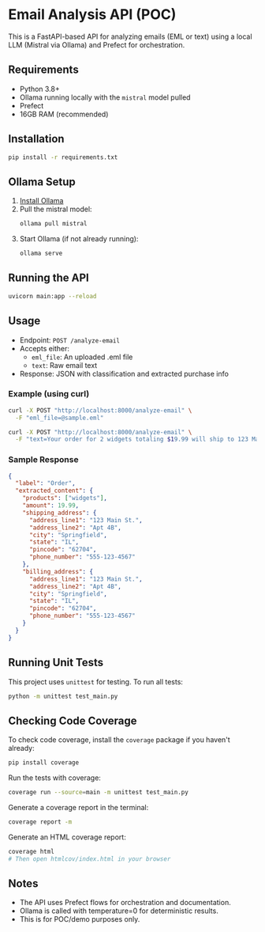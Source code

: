 # Email Analysis API (POC)

This is a FastAPI-based API for analyzing emails (EML or text) using a local LLM (Mistral via Ollama) and Prefect for orchestration.

## Requirements
- Python 3.8+
- Ollama running locally with the `mistral` model pulled
- Prefect
- 16GB RAM (recommended)

## Installation
```bash
pip install -r requirements.txt
```

## Ollama Setup
1. [Install Ollama](https://ollama.com/download)
2. Pull the mistral model:
   ```bash
   ollama pull mistral
   ```
3. Start Ollama (if not already running):
   ```bash
   ollama serve
   ```

## Running the API
```bash
uvicorn main:app --reload
```

## Usage
- Endpoint: `POST /analyze-email`
- Accepts either:
  - `eml_file`: An uploaded .eml file
  - `text`: Raw email text
- Response: JSON with classification and extracted purchase info

### Example (using curl)
```bash
curl -X POST "http://localhost:8000/analyze-email" \
  -F "eml_file=@sample.eml"

curl -X POST "http://localhost:8000/analyze-email" \
  -F "text=Your order for 2 widgets totaling $19.99 will ship to 123 Main St."
```

### Sample Response
```json
{
  "label": "Order",
  "extracted_content": {
    "products": ["widgets"],
    "amount": 19.99,
    "shipping_address": {
      "address_line1": "123 Main St.",
      "address_line2": "Apt 4B",
      "city": "Springfield",
      "state": "IL",
      "pincode": "62704",
      "phone_number": "555-123-4567"
    },
    "billing_address": {
      "address_line1": "123 Main St.",
      "address_line2": "Apt 4B",
      "city": "Springfield",
      "state": "IL",
      "pincode": "62704",
      "phone_number": "555-123-4567"
    }
  }
}
```

## Running Unit Tests

This project uses `unittest` for testing. To run all tests:

```bash
python -m unittest test_main.py
```

## Checking Code Coverage

To check code coverage, install the `coverage` package if you haven't already:

```bash
pip install coverage
```

Run the tests with coverage:

```bash
coverage run --source=main -m unittest test_main.py
```

Generate a coverage report in the terminal:

```bash
coverage report -m
```

Generate an HTML coverage report:

```bash
coverage html
# Then open htmlcov/index.html in your browser
```

## Notes
- The API uses Prefect flows for orchestration and documentation.
- Ollama is called with temperature=0 for deterministic results.
- This is for POC/demo purposes only. 